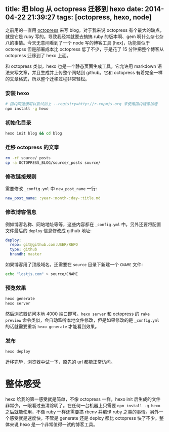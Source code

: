 title: 把 blog 从 octopress 迁移到 hexo
date: 2014-04-22 21:39:27
tags: [octopress, hexo, node]
---

之前用的一直用 [octopress] 来写 blog。对于我来说 octopress 有个最大的缺点，就是它是 ruby 写的。导致我经常就要去搞搞 ruby 的版本啊、gem 啊什么杂七杂八的事情。今天无意间看到了一个 node 写的博客工具 [hex]，功能类似于 octorepss 但是部署成本比 octopress 低了不少，于是花了 15 分钟把整个博客从 octopress 迁移到了 hexo 上面。

和 octopress 类似，hexo 也是一个静态页面生成工具。它允许用 markdown 语法来写文章，并且生成并上传整个网站到 github。它和 octopress 有着完全一样的文章格式，所以整个迁移过程非常轻松。

### 安装 hexo

```bash
# 国内网速慢可以尝试加上 --registry=http://r.cnpmjs.org 来使用国内镜像加速
npm install -g hexo
```
<!-- more -->

### 初始化目录

```bash
hexo init blog && cd blog
```

### 迁移 octopress 的文章

```bash
rm -rf source/_posts
cp -a OCTOPRESS_BLOG/source/_posts source/
```

### 修改链接规则

需要修改 `_config.yml` 中 `new_post_name` 一行:

```yaml
new_post_name: :year-:month-:day-:title.md
```

### 修改博客信息

例如博客名称、网站地址等等，这些内容都在 `_config.yml` 中。另外还要将配置文件最后的 `deploy` 信息修改成 github 地址:

``` yaml
deploy:
  repo: git@github.com:USER/REPO
  type: github
  brandh: master
```

如果博客用了顶级域名，还需要在 `source` 目录下新建一个 `CNAME` 文件:

``` bash
echo "lostjs.com" > source/CNAME
```

### 预览效果

``` bash
hexo generate
hexo server
```

然后浏览器访问本地 4000 端口即可。`hexo server` 和 octopress 的 `rake preview` 命令类似，会自动监听本地文件修改，但是如果修改的是 `_config.yml` 的话就需要重新 `hexo generate` 才能看到效果。

### 发布

``` bash
hexo deploy
```

迁移完毕，浏览器中试一下，原先的 url 都能正常访问。

# 整体感受

hexo 给我的第一感受就是简单，不像 octopress 一样，hexo init 后生成的文件非常少，一眼看过去清除明了。在任何一台机器上只需要 `npm install -g hexo` 之后就能使用，不像 ruby 一样还需要搞 rbenv 并编译 ruby 之类的事情。另外一个感受就是速度快，不管是 generate 还是 deploy 都比 octopress 快了不少。整体来说 hexo 是一个非常值得一试的博客工具。

[octopress]: http://octopress.org
[hexo]: http://hexo.io
